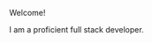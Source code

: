 Welcome!

I am a proficient full stack developer.

<!---
degenPick/degenPick is a ✨ special ✨ repository because its `README.md` (this file) appears on your GitHub profile.
You can click the Preview link to take a look at your changes.
--->
